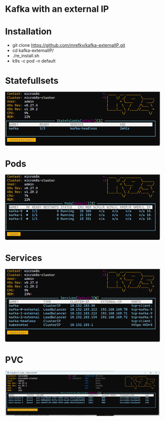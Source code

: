 # Kafka with an external IP

# Installation

* git clone https://github.com/mrefky/kafka-externalIP.git
* cd kafka-externalIP/
* ./re_install.sh
* k9s -c pod -n default
# Statefullsets
![sts](./sts.jpg?raw=true "Arch")
# Pods
![pod](./pod.jpg?raw=true "Arch")
# Services
![SVC](./svc.jpg?raw=true "Arch")
# PVC
![PVC](./pvc.jpg?raw=true "Arch")
